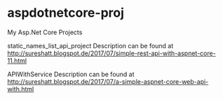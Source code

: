 # aspdotnetcore-proj
My Asp.Net Core Projects

static_names_list_api_project 
Description can be found at http://sureshatt.blogspot.de/2017/07/simple-rest-api-with-aspnet-core-11.html 

APIWithService
Description can be found at http://sureshatt.blogspot.de/2017/07/a-simple-aspnet-core-web-api-with.html 
